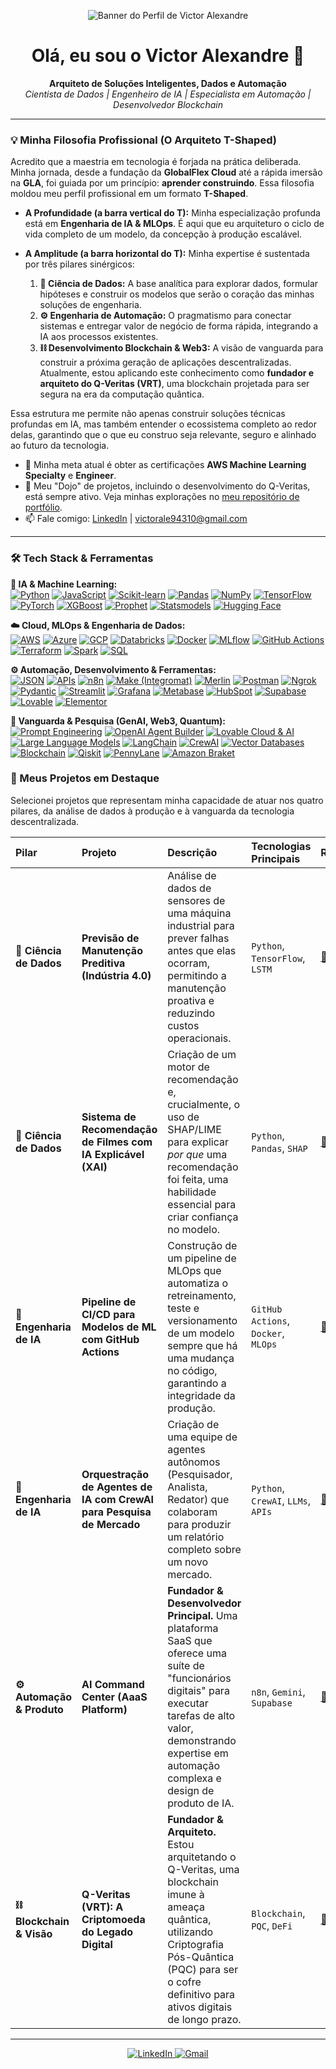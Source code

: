 <!-- Banner -->
<p align="center">
  <!-- Substitua pelo caminho da imagem que você subiu -->
  <img src="https://github.com/user-attachments/assets/6982c612-f7c3-4ca5-88f9-df30eadb30a0" alt="Banner do Perfil de Victor Alexandre">
</p>

<h1 align="center">Olá, eu sou o Victor Alexandre 👋</h1>

<p align="center">
  <strong>Arquiteto de Soluções Inteligentes, Dados e Automação</strong><br>
  <em>Cientista de Dados | Engenheiro de IA | Especialista em Automação | Desenvolvedor Blockchain</em>
</p>

---

### 💡 Minha Filosofia Profissional (O Arquiteto T-Shaped)

Acredito que a maestria em tecnologia é forjada na prática deliberada. Minha jornada, desde a fundação da **GlobalFlex Cloud** até a rápida imersão na **GLA**, foi guiada por um princípio: **aprender construindo**. Essa filosofia moldou meu perfil profissional em um formato **T-Shaped**.

- **A Profundidade (a barra vertical do T):** Minha especialização profunda está em **Engenharia de IA & MLOps**. É aqui que eu arquiteturo o ciclo de vida completo de um modelo, da concepção à produção escalável.

- **A Amplitude (a barra horizontal do T):** Minha expertise é sustentada por três pilares sinérgicos:
    1.  **🔬 Ciência de Dados:** A base analítica para explorar dados, formular hipóteses e construir os modelos que serão o coração das minhas soluções de engenharia.
    2.  **⚙️ Engenharia de Automação:** O pragmatismo para conectar sistemas e entregar valor de negócio de forma rápida, integrando a IA aos processos existentes.
    3.  **⛓️ Desenvolvimento Blockchain & Web3:** A visão de vanguarda para construir a próxima geração de aplicações descentralizadas. Atualmente, estou aplicando este conhecimento como **fundador e arquiteto do Q-Veritas (VRT)**, uma blockchain projetada para ser segura na era da computação quântica.

Essa estrutura me permite não apenas construir soluções técnicas profundas em IA, mas também entender o ecossistema completo ao redor delas, garantindo que o que eu construo seja relevante, seguro e alinhado ao futuro da tecnologia.

- 🌱 Minha meta atual é obter as certificações **AWS Machine Learning Specialty** e **Engineer**.
- 🚀 Meu "Dojo" de projetos, incluindo o desenvolvimento do Q-Veritas, está sempre ativo. Veja minhas explorações no [meu repositório de portfólio](LINK-PARA-SEU-MONOREPO-AQUI).
- 📫 Fale comigo: [LinkedIn](https://www.linkedin.com/in/victor-alexandre-azevedo-fernandes-367120206) | [victorale94310@gmail.com](mailto:victorale94310@gmail.com)

---

### 🛠️ Tech Stack & Ferramentas

<p align="left">
  <strong>🤖 IA & Machine Learning:</strong><br>
  <a href="#"><img src="https://img.shields.io/badge/Python-3776AB?style=for-the-badge&logo=python&logoColor=white" alt="Python"/></a>
  <a href="#"><img src="https://img.shields.io/badge/JavaScript-F7DF1E?style=for-the-badge&logo=javascript&logoColor=black" alt="JavaScript"/></a>
  <a href="#"><img src="https://img.shields.io/badge/scikit_learn-F7931E?style=for-the-badge&logo=scikit-learn&logoColor=white" alt="Scikit-learn"/></a>
  <a href="#"><img src="https://img.shields.io/badge/Pandas-150458?style=for-the-badge&logo=pandas&logoColor=white" alt="Pandas"/></a>
  <a href="#"><img src="https://img.shields.io/badge/NumPy-013243?style=for-the-badge&logo=numpy&logoColor=white" alt="NumPy"/></a>
  <a href="#"><img src="https://img.shields.io/badge/TensorFlow-FF6F00?style=for-the-badge&logo=tensorflow&logoColor=white" alt="TensorFlow"/></a>
  <a href="#"><img src="https://img.shields.io/badge/PyTorch-EE4C2C?style=for-the-badge&logo=pytorch&logoColor=white" alt="PyTorch"/></a>
  <a href="#"><img src="https://img.shields.io/badge/XGBoost-0060A0?style=for-the-badge&logo=xgboost&logoColor=white" alt="XGBoost"/></a>
  <a href="#"><img src="https://img.shields.io/badge/Prophet-0078D4?style=for-the-badge&logo=facebook&logoColor=white" alt="Prophet"/></a>
  <a href="#"><img src="https://img.shields.io/badge/Statsmodels-1A568C?style=for-the-badge&logo=python&logoColor=white" alt="Statsmodels"/></a>
  <a href="#"><img src="https://img.shields.io/badge/Hugging_Face-FFD21E?style=for-the-badge&logo=hugging-face&logoColor=black" alt="Hugging Face"/></a>
</p>

<p align="left">
  <strong>☁️ Cloud, MLOps & Engenharia de Dados:</strong><br>
  <a href="#"><img src="https://img.shields.io/badge/Amazon_AWS-232F3E?style=for-the-badge&logo=amazon-aws&logoColor=white" alt="AWS"/></a>
  <a href="#"><img src="https://img.shields.io/badge/Microsoft_Azure-0078D4?style=for-the-badge&logo=microsoft-azure&logoColor=white" alt="Azure"/></a>
  <a href="#"><img src="https://img.shields.io/badge/Google_Cloud-4285F4?style=for-the-badge&logo=google-cloud&logoColor=white" alt="GCP"/></a>
  <a href="#"><img src="https://img.shields.io/badge/Databricks-FF3621?style=for-the-badge&logo=databricks&logoColor=white" alt="Databricks"/></a>
  <a href="#"><img src="https://img.shields.io/badge/Docker-2496ED?style=for-the-badge&logo=docker&logoColor=white" alt="Docker"/></a>
  <a href="#"><img src="https://img.shields.io/badge/MLflow-0194E2?style=for-the-badge&logo=mlflow&logoColor=white" alt="MLflow"/></a>
  <a href="#"><img src="https://img.shields.io/badge/GitHub_Actions-2088FF?style=for-the-badge&logo=github-actions&logoColor=white" alt="GitHub Actions"/></a>
  <a href="#"><img src="https://img.shields.io/badge/Terraform-7B42BC?style=for-the-badge&logo=terraform&logoColor=white" alt="Terraform"/></a>
  <a href="#"><img src="https://img.shields.io/badge/Apache_Spark-E25A1C?style=for-the-badge&logo=apache-spark&logoColor=white" alt="Spark"/></a>
  <a href="#"><img src="https://img.shields.io/badge/SQL-4479A1?style=for-the-badge&logo=postgresql&logoColor=white" alt="SQL"/></a>
</p>

<p align="left">
  <strong>⚙️ Automação, Desenvolvimento & Ferramentas:</strong><br>
  <a href="#"><img src="https://img.shields.io/badge/JSON-000000?style=for-the-badge&logo=json&logoColor=white" alt="JSON"/></a>
  <a href="#"><img src="https://img.shields.io/badge/APIs-007ACC?style=for-the-badge" alt="APIs"/></a>
  <a href="#"><img src="https://img.shields.io/badge/n8n-1A8272?style=for-the-badge&logo=n8n&logoColor=white" alt="n8n"/></a>
  <a href="#"><img src="https://img.shields.io/badge/Make-6E35C2?style=for-the-badge" alt="Make (Integromat)"/></a>
  <a href="#"><img src="https://img.shields.io/badge/Merlin-9B59B6?style=for-the-badge" alt="Merlin"/></a>
  <a href="#"><img src="https://img.shields.io/badge/Postman-FF6C37?style=for-the-badge&logo=postman&logoColor=white" alt="Postman"/></a>
  <a href="#"><img src="https://img.shields.io/badge/Ngrok-1F1E37?style=for-the-badge&logo=ngrok&logoColor=white" alt="Ngrok"/></a>
  <a href="#"><img src="https://img.shields.io/badge/Pydantic-E92063?style=for-the-badge" alt="Pydantic"/></a>
  <a href="#"><img src="https://img.shields.io/badge/Streamlit-FF4B4B?style=for-the-badge&logo=streamlit&logoColor=white" alt="Streamlit"/></a>
  <a href="#"><img src="https://img.shields.io/badge/Grafana-F46800?style=for-the-badge&logo=grafana&logoColor=white" alt="Grafana"/></a>
  <a href="#"><img src="https://img.shields.io/badge/Metabase-509488?style=for-the-badge&logo=metabase&logoColor=white" alt="Metabase"/></a>
  <a href="#"><img src="https://img.shields.io/badge/HubSpot-FF7A59?style=for-the-badge&logo=HubSpot&logoColor=white" alt="HubSpot"/></a>
  <a href="#"><img src="https://img.shields.io/badge/Supabase-3FCF8E?style=for-the-badge&logo=supabase&logoColor=white" alt="Supabase"/></a>
  <a href="#"><img src="https://img.shields.io/badge/Lovable-FF497A?style=for-the-badge&logo=love&logoColor=white" alt="Lovable"/></a>
  <a href="#"><img src="https://img.shields.io/badge/Elementor-92003B?style=for-the-badge&logo=Elementor&logoColor=white" alt="Elementor"/></a>
</p>

<p align="left">
  <strong>🌌 Vanguarda & Pesquisa (GenAI, Web3, Quantum):</strong><br>
  <a href="#"><img src="https://img.shields.io/badge/Prompt_Engineering-FF6F00?style=for-the-badge" alt="Prompt Engineering"/></a>
  <a href="#"><img src="https://img.shields.io/badge/Agent_Builder_(OpenAI)-74AA9C?style=for-the-badge&logo=openai&logoColor=white" alt="OpenAI Agent Builder"/></a>
  <a href="#"><img src="https://img.shields.io/badge/Lovable_Cloud_&_AI-5A45F3?style=for-the-badge" alt="Lovable Cloud & AI"/></a>
  <a href="#"><img src="https://img.shields.io/badge/LLMs-007ACC?style=for-the-badge" alt="Large Language Models"/></a>
  <a href="#"><img src="https://img.shields.io/badge/LangChain-FFFFFF?style=for-the-badge&logo=langchain&logoColor=black" alt="LangChain"/></a>
  <a href="#"><img src="https://img.shields.io/badge/CrewAI-1A73E8?style=for-the-badge" alt="CrewAI"/></a>
  <a href="#"><img src="https://img.shields.io/badge/Vector_DB-9162C0?style=for-the-badge" alt="Vector Databases"/></a>
  <a href="#"><img src="https://img.shields.io/badge/Blockchain-000000?style=for-the-badge&logo=blockchain.com&logoColor=white" alt="Blockchain"/></a>
  <a href="#"><img src="https://img.shields.io/badge/Qiskit-6929C4?style=for-the-badge&logo=qiskit&logoColor=white" alt="Qiskit"/></a>
  <a href="#"><img src="https://img.shields.io/badge/PennyLane-2A334D?style=for-the-badge&logo=pennylane&logoColor=white" alt="PennyLane"/></a>
  <a href="#"><img src="https://img.shields.io/badge/Amazon_Braket-59238E?style=for-the-badge&logo=amazon-aws&logoColor=white" alt="Amazon Braket"/></a>
</p>

### 🚀 Meus Projetos em Destaque

Selecionei projetos que representam minha capacidade de atuar nos quatro pilares, da análise de dados à produção e à vanguarda da tecnologia descentralizada.

| Pilar | Projeto | Descrição | Tecnologias Principais | Repositório |
| :--- | :--- | :--- | :--- | :--- |
| **🔬 Ciência de Dados** | **Previsão de Manutenção Preditiva (Indústria 4.0)** | Análise de dados de sensores de uma máquina industrial para prever falhas antes que elas ocorram, permitindo a manutenção proativa e reduzindo custos operacionais. | `Python`, `TensorFlow`, `LSTM` | [🔗 Link](LINK-PARA-A-PASTA) |
| **🔬 Ciência de Dados** | **Sistema de Recomendação de Filmes com IA Explicável (XAI)** | Criação de um motor de recomendação e, crucialmente, o uso de SHAP/LIME para explicar *por que* uma recomendação foi feita, uma habilidade essencial para criar confiança no modelo. | `Python`, `Pandas`, `SHAP` | [🔗 Link](LINK-PARA-A-PASTA) |
| **🤖 Engenharia de IA** | **Pipeline de CI/CD para Modelos de ML com GitHub Actions** | Construção de um pipeline de MLOps que automatiza o retreinamento, teste e versionamento de um modelo sempre que há uma mudança no código, garantindo a integridade da produção. | `GitHub Actions`, `Docker`, `MLOps` | [🔗 Link](LINK-PARA-A-PASTA) |
| **🤖 Engenharia de IA** | **Orquestração de Agentes de IA com CrewAI para Pesquisa de Mercado** | Criação de uma equipe de agentes autônomos (Pesquisador, Analista, Redator) que colaboram para produzir um relatório completo sobre um novo mercado. | `Python`, `CrewAI`, `LLMs`, `APIs` | [🔗 Link](LINK-PARA-A-PASTA) |
| **⚙️ Automação & Produto** | **AI Command Center (AaaS Platform)** | **Fundador & Desenvolvedor Principal.** Uma plataforma SaaS que oferece uma suíte de "funcionários digitais" para executar tarefas de alto valor, demonstrando expertise em automação complexa e design de produto de IA. | `n8n`, `Gemini`, `Supabase` | [🔗 Link](LINK-PARA-O-REPO) |
| **⛓️ Blockchain & Visão** | **Q-Veritas (VRT): A Criptomoeda do Legado Digital** | **Fundador & Arquiteto.** Estou arquitetando o Q-Veritas, uma blockchain imune à ameaça quântica, utilizando Criptografia Pós-Quântica (PQC) para ser o cofre definitivo para ativos digitais de longo prazo. | `Blockchain`, `PQC`, `DeFi` | [🔗 Link](LINK-PARA-O-REPO) |

---

<p align="center">
  <a href="(https://www.linkedin.com/in/victor-alexandre-azevedo-fernandes-367120206)">
    <img src="https://img.shields.io/badge/LinkedIn-0077B5?style=for-the-badge&logo=linkedin&logoColor=white" alt="LinkedIn"/>
  </a>
  <a href="mailto:victorale94310@gmail.com">
    <img src="https://img.shields.io/badge/Gmail-D14836?style=for-the-badge&logo=gmail&logoColor=white" alt="Gmail"/>
  </a>
</p>




